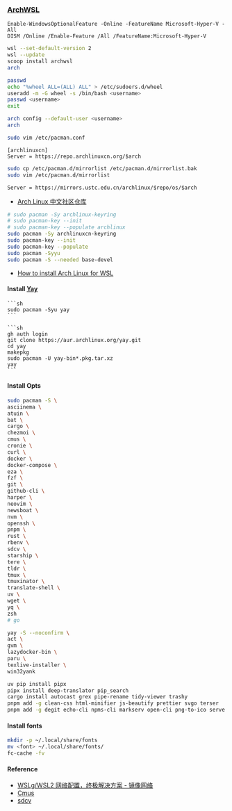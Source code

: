 ### [ArchWSL](https://github.com/yuk7/ArchWSL)

```pwsh
Enable-WindowsOptionalFeature -Online -FeatureName Microsoft-Hyper-V -All
DISM /Online /Enable-Feature /All /FeatureName:Microsoft-Hyper-V
```

```sh
wsl --set-default-version 2
wsl --update
scoop install archwsl
arch
```

```sh
passwd
echo "%wheel ALL=(ALL) ALL" > /etc/sudoers.d/wheel
useradd -m -G wheel -s /bin/bash <username>
passwd <username>
exit
```

```sh
arch config --default-user <username>
arch
```

```sh
sudo vim /etc/pacman.conf
```

```
[archlinuxcn]
Server = https://repo.archlinuxcn.org/$arch
```

```sh
sudo cp /etc/pacman.d/mirrorlist /etc/pacman.d/mirrorlist.bak
sudo vim /etc/pacman.d/mirrorlist
```

```
Server = https://mirrors.ustc.edu.cn/archlinux/$repo/os/$arch
```

- [Arch Linux 中文社区仓库](https://www.archlinuxcn.org/archlinux-cn-repo-and-mirror/)

```sh
# sudo pacman -Sy archlinux-keyring
# sudo pacman-key --init
# sudo pacman-key --populate archlinux
sudo pacman -Sy archlinuxcn-keyring
sudo pacman-key --init
sudo pacman-key --populate
sudo pacman -Syyu
sudo pacman -S --needed base-devel
```

- [How to install Arch Linux for WSL](https://dev.to/jrcharney/how-to-install-arch-linux-for-wsl-184a)

#### Install [Yay](https://github.com/Jguer/yay)

````{tab} pacman
```sh
sudo pacman -Syu yay
```
````

````{tab} From source
```sh
gh auth login
git clone https://aur.archlinux.org/yay.git
cd yay
makepkg
sudo pacman -U yay-bin*.pkg.tar.xz
yay
```
````

#### Install Opts

```sh
sudo pacman -S \
asciinema \
atuin \
bat \
cargo \
chezmoi \
cmus \
cronie \
curl \
docker \
docker-compose \
eza \
fzf \
git \
github-cli \
harper \
neovim \
newsboat \
nvm \
openssh \
pnpm \
rust \
rbenv \
sdcv \
starship \
tere \
tldr \
tmux \
tmuxinator \
translate-shell \
uv \
wget \
yq \
zsh
# go
```

```sh
yay -S --noconfirm \
act \
gvm \
lazydocker-bin \
paru \
texlive-installer \
win32yank
```

```sh
uv pip install pipx
pipx install deep-translator pip_search
cargo install autocast grex pipe-rename tidy-viewer trashy
pnpm add -g clean-css html-minifier js-beautify prettier svgo terser
pnpm add -g degit echo-cli npms-cli markserv open-cli png-to-ico serve
```

#### Install fonts

```sh
mkdir -p ~/.local/share/fonts
mv <font> ~/.local/share/fonts/
fc-cache -fv
```

#### Reference

- [WSLg/WSL2 网络配置，终极解决方案 - 镜像网络](https://blog.gazer.win/essay/wsl2-mirrored-network.html)
- [Cmus](https://cmus.github.io/)
- [sdcv](https://dushistov.github.io/sdcv/)
